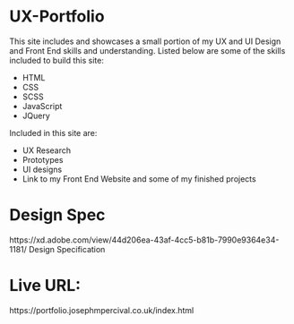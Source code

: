 ﻿# UX-Portfolio

This site includes and showcases a small portion of my UX and UI Design and Front End skills and understanding.
Listed below are some of the skills included to build this site:

<ul>
<li>
HTML
</li>
<li>
CSS
</li>
<li>
SCSS
</li>
<li>
JavaScript
</li>
<li>
JQuery
</li>
</ul>
Included in this site are:
<ul>
<li>
UX Research
</li>
<li>
Prototypes
</li>
<li>
UI designs
</li>
<li>
Link to my Front End Website and some of my finished projects
</li>
</ul>
<h1> Design Spec</h1>
https://xd.adobe.com/view/44d206ea-43af-4cc5-b81b-7990e9364e34-1181/ Design Specification
<h1>Live URL: </h1>
https://portfolio.josephmpercival.co.uk/index.html
